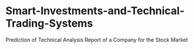 # Smart-Investments-and-Technical-Trading-Systems
Prediction of Technical Analysis Report of a Company for the Stock Market 
